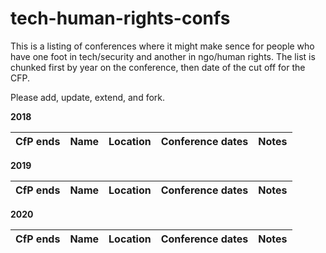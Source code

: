 # tech-human-rights-confs

This is a listing of conferences where it might make sence for people who have one foot in tech/security and another in ngo/human rights. The list is chunked first by year on the conference, then date of the cut off for the CFP. 

Please add, update, extend, and fork. 

**2018**

| CfP ends         | Name        	 | Location     |  Conference dates        | Notes        |
| ---------------- | ------------- | ------------ | -------------------------| ------------ |



**2019**

| CfP ends         | Name        	 | Location     |  Conference dates        | Notes        |
| ---------------- | ------------- | ------------ | -------------------------| ------------ |



**2020**

| CfP ends         | Name        	 | Location     |  Conference dates        | Notes        |
| ---------------- | ------------- | ------------ | -------------------------| ------------ |
